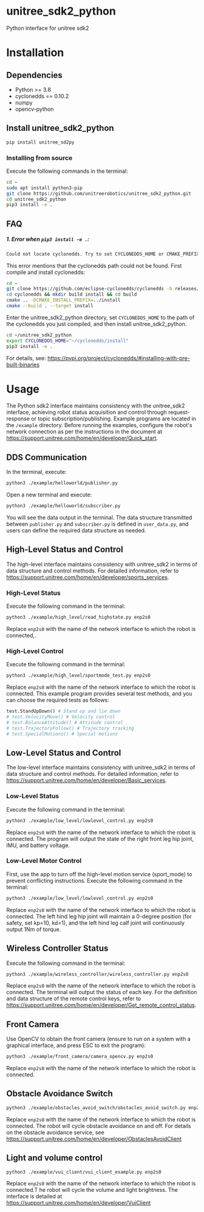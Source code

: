 # unitree_sdk2_python
Python interface for unitree sdk2

# Installation
## Dependencies
- Python >= 3.8
- cyclonedds == 0.10.2
- numpy
- opencv-python
## Install unitree_sdk2_python

```bash
pip install unitree_sd2py
```

### Installing from source
Execute the following commands in the terminal:
```bash
cd ~
sudo apt install python3-pip
git clone https://github.com/unitreerobotics/unitree_sdk2_python.git
cd unitree_sdk2_python
pip3 install -e .
```
## FAQ
##### 1. Error when `pip3 install -e .`:
```bash
Could not locate cyclonedds. Try to set CYCLONEDDS_HOME or CMAKE_PREFIX_PATH
```
This error mentions that the cyclonedds path could not be found. First compile and install cyclonedds:

```bash
cd ~
git clone https://github.com/eclipse-cyclonedds/cyclonedds -b releases/0.10.x 
cd cyclonedds && mkdir build install && cd build
cmake .. -DCMAKE_INSTALL_PREFIX=../install
cmake --build . --target install
```
Enter the unitree_sdk2_python directory, set `CYCLONEDDS_HOME` to the path of the cyclonedds you just compiled, and then install unitree_sdk2_python.
```bash
cd ~/unitree_sdk2_python
export CYCLONEDDS_HOME="~/cyclonedds/install"
pip3 install -e .
```
For details, see: https://pypi.org/project/cyclonedds/#installing-with-pre-built-binaries

# Usage
The Python sdk2 interface maintains consistency with the unitree_sdk2 interface, achieving robot status acquisition and control through request-response or topic subscription/publishing. Example programs are located in the `/example` directory. Before running the examples, configure the robot's network connection as per the instructions in the document at https://support.unitree.com/home/en/developer/Quick_start.
## DDS Communication
In the terminal, execute:
```bash
python3 ./example/helloworld/publisher.py
```
Open a new terminal and execute:
```bash
python3 ./example/helloworld/subscriber.py
```
You will see the data output in the terminal. The data structure transmitted between `publisher.py` and `subscriber.py` is defined in `user_data.py`, and users can define the required data structure as needed.
## High-Level Status and Control
The high-level interface maintains consistency with unitree_sdk2 in terms of data structure and control methods. For detailed information, refer to https://support.unitree.com/home/en/developer/sports_services.
### High-Level Status
Execute the following command in the terminal:
```bash
python3 ./example/high_level/read_highstate.py enp2s0
```
Replace `enp2s0` with the name of the network interface to which the robot is connected,.
### High-Level Control
Execute the following command in the terminal:
```bash
python3 ./example/high_level/sportmode_test.py enp2s0
```
Replace `enp2s0` with the name of the network interface to which the robot is connected. This example program provides several test methods, and you can choose the required tests as follows:
```python
test.StandUpDown() # Stand up and lie down
# test.VelocityMove() # Velocity control
# test.BalanceAttitude() # Attitude control
# test.TrajectoryFollow() # Trajectory tracking
# test.SpecialMotions() # Special motions
```
## Low-Level Status and Control
The low-level interface maintains consistency with unitree_sdk2 in terms of data structure and control methods. For detailed information, refer to https://support.unitree.com/home/en/developer/Basic_services.
### Low-Level Status
Execute the following command in the terminal:
```bash
python3 ./example/low_level/lowlevel_control.py enp2s0
```
Replace `enp2s0` with the name of the network interface to which the robot is connected. The program will output the state of the right front leg hip joint, IMU, and battery voltage.
### Low-Level Motor Control
First, use the app to turn off the high-level motion service (sport_mode) to prevent conflicting instructions.
Execute the following command in the terminal:
```bash
python3 ./example/low_level/lowlevel_control.py enp2s0
```
Replace `enp2s0` with the name of the network interface to which the robot is connected. The left hind leg hip joint will maintain a 0-degree position (for safety, set kp=10, kd=1), and the left hind leg calf joint will continuously output 1Nm of torque.
## Wireless Controller Status
Execute the following command in the terminal:
```bash
python3 ./example/wireless_controller/wireless_controller.py enp2s0
```
Replace `enp2s0` with the name of the network interface to which the robot is connected. The terminal will output the status of each key. For the definition and data structure of the remote control keys, refer to https://support.unitree.com/home/en/developer/Get_remote_control_status.
## Front Camera
Use OpenCV to obtain the front camera (ensure to run on a system with a graphical interface, and press ESC to exit the program):
```bash
python3 ./example/front_camera/camera_opencv.py enp2s0
```
Replace `enp2s0` with the name of the network interface to which the robot is connected.

## Obstacle Avoidance Switch
```bash
python3 ./example/obstacles_avoid_switch/obstacles_avoid_switch.py enp2s0
```
Replace `enp2s0` with the name of the network interface to which the robot is connected. The robot will cycle obstacle avoidance on and off. For details on the obstacle avoidance service, see https://support.unitree.com/home/en/developer/ObstaclesAvoidClient

## Light and volume control
```bash
python3 ./example/vui_client/vui_client_example.py enp2s0
```
Replace `enp2s0` with the name of the network interface to which the robot is connected.T he robot will cycle the volume and light brightness. The interface is detailed at https://support.unitree.com/home/en/developer/VuiClient